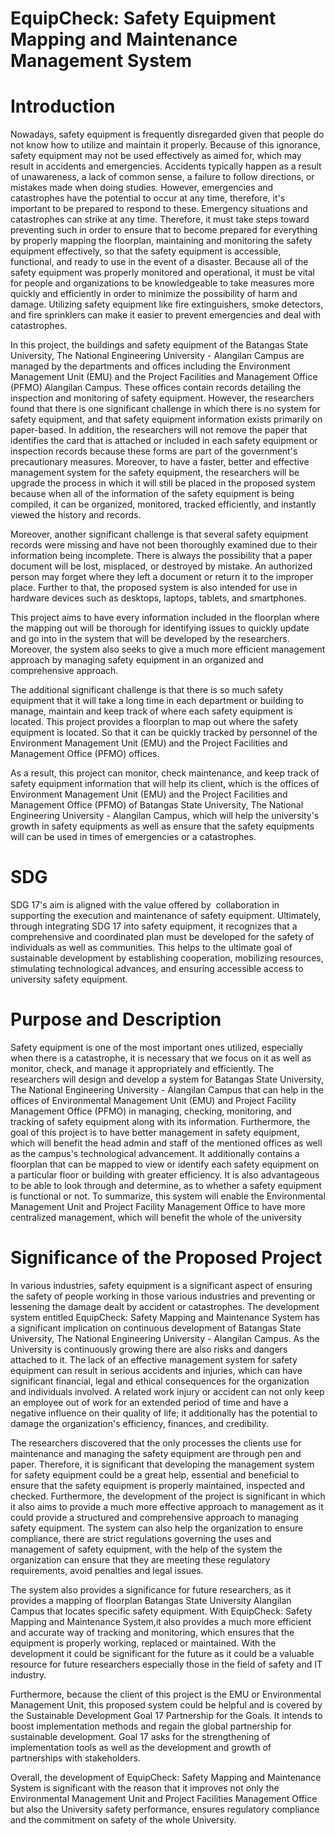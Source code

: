 # EquipCheck: Safety Equipment Mapping and Maintenance Management System
# Introduction
Nowadays, safety equipment is frequently disregarded given that people do not know how to utilize and maintain it properly. Because of this ignorance, safety equipment may not be used effectively as aimed for, which may result in accidents and emergencies. Accidents typically happen as a result of unawareness, a lack of common sense, a failure to follow directions, or mistakes made when doing studies. However, emergencies and catastrophes have the potential to occur at any time, therefore, it's important to be prepared to respond to these. Emergency situations and catastrophes can strike at any time. Therefore, it must take steps toward preventing such in order to ensure that to become prepared for everything by properly mapping the floorplan, maintaining and monitoring the safety equipment effectively, so that the safety equipment is accessible, functional, and ready to use in the event of a disaster. Because all of the safety equipment was properly monitored and operational, it must be vital for people and organizations to be knowledgeable to take measures more quickly and efficiently in order to minimize the possibility of harm and damage. Utilizing safety equipment like fire extinguishers, smoke detectors, and fire sprinklers can make it easier to prevent emergencies and deal with catastrophes. 

  In this project, the buildings and safety equipment of the Batangas State University, The National Engineering University - Alangilan Campus are managed by the departments and offices including the Environment Management Unit (EMU) and the Project Facilities and Management Office (PFMO) Alangilan Campus. These offices contain records detailing the inspection and monitoring of safety equipment. However, the researchers found that there is one significant challenge in which there is no system for safety equipment, and that safety equipment information exists primarily on paper-based. In addition, the researchers will not remove the paper that identifies the card that is attached or included in each safety equipment or inspection records because these forms are part of the government's precautionary measures. Moreover, to have a faster, better and effective management system for the safety equipment, the researchers will be upgrade the process in which it will still be placed in the proposed system because when all of the information of the safety equipment is being compiled, it can be organized, monitored, tracked efficiently, and instantly viewed the history and records.

  Moreover, another significant challenge is that several safety equipment records were missing and have not been thoroughly examined due to their information being incomplete. There is always the possibility that a paper document will be lost, misplaced, or destroyed by mistake. An authorized person may forget where they left a document or return it to the improper place. Further to that, the proposed system is also intended for use in hardware devices such as desktops, laptops, tablets, and smartphones.

  This project aims to have every information included in the floorplan where the mapping out will be thorough for identifying issues to quickly update and go into in the system that will be developed by the researchers. Moreover, the system also seeks to give a much more efficient management approach by managing safety equipment in an organized and comprehensive approach.

  The additional significant challenge is that there is so much safety equipment that it will take a long time in each department or building to manage, maintain and keep track of where each safety equipment is located. This project provides a floorplan to map out where the safety equipment is located. So that it can be quickly tracked by personnel of the Environment Management Unit (EMU) and the Project Facilities and Management Office (PFMO) offices. 
	
  As a result, this project can monitor, check maintenance, and keep track of safety equipment information that will help its client, which is the offices of Environment Management Unit (EMU) and the Project Facilities and Management Office (PFMO) of Batangas State University, The National Engineering University -  Alangilan Campus, which will help the university's growth in safety equipments as well as ensure that the safety equipments will can be used in times of emergencies or a catastrophes.

# SDG
SDG 17's aim is aligned with the value offered by  collaboration in supporting the execution and maintenance of safety equipment. 
Ultimately, through integrating SDG 17 into safety equipment, it recognizes that a comprehensive and coordinated plan must be developed for the safety of individuals as well as communities. This helps to the ultimate goal of sustainable development by establishing cooperation, mobilizing resources, stimulating technological advances, and ensuring accessible access to university safety equipment.




# Purpose and Description
Safety equipment is one of the most important ones utilized, especially when there is a catastrophe, it is necessary that we focus on it as well as monitor, check, and manage it appropriately and efficiently. The researchers will design and develop a system for Batangas State University, The National Engineering University - Alangilan Campus that can help in the offices of Environmental Management Unit (EMU) and Project Facility Management Office (PFMO) in managing, checking, monitoring, and tracking of safety equipment along with its information. Furthermore, the goal of this project is to have better management in safety equipment, which will benefit the head admin and staff of the mentioned offices as well as the campus's technological advancement. 
It additionally contains a floorplan that can be mapped to view or identify each safety equipment on a particular floor or building with greater efficiency. It is also advantageous to be able to look through and determine, as to whether a safety equipment  is functional or not. To summarize, this system will enable the Environmental Management Unit and Project Facility Management Office to have more centralized management, which will benefit the whole of the university





# Significance of the Proposed Project
  In various industries, safety equipment is a significant aspect of ensuring the safety of people working in those various industries and preventing or lessening the damage dealt by accident or catastrophes. The development system entitled EquipCheck: Safety Mapping and Maintenance System has a significant implication on continuous development of Batangas State University, The National Engineering University - Alangilan Campus. As the University is continuously growing there are also risks and dangers attached to it. The lack of an effective management system for safety equipment can result in serious accidents and injuries, which can have significant financial, legal and ethical consequences for the organization and individuals involved. A related work injury or accident can not only keep an employee out of work for an extended period of time and have a negative influence on their quality of life; it additionally has the potential to damage the organization's efficiency, finances, and credibility.

  The researchers discovered that the only processes the clients use for maintenance and managing the safety equipment are through pen and paper. Therefore, it is significant that developing the management system for safety equipment could be a great help, essential and beneficial to ensure that the safety equipment is properly maintained, inspected and checked.  Furthermore, the development of the project is significant in which it also aims to provide a much more effective approach to management as it could provide a structured and comprehensive approach to managing safety equipment. The system can also help the organization to ensure compliance, there are strict regulations governing the uses and management of safety equipment, with the help of the system the organization can ensure that they are meeting these regulatory requirements, avoid penalties and legal issues. 

  The system also provides a significance for future researchers, as it provides a mapping of floorplan Batangas State University Alangilan Campus that locates specific safety equipment. With EquipCheck: Safety Mapping and Maintenance System,it also provides a much more efficient and accurate way of tracking and monitoring, which ensures that the equipment is properly working, replaced or maintained. With the development it could be significant for the future as it could be a valuable resource for future researchers especially those in the field of safety and IT industry. 

  Furthermore, because the client of this project is the EMU or Environmental Management Unit, this proposed system could be helpful and is covered by the Sustainable Development Goal 17 Partnership for the Goals. It intends to boost implementation methods and regain the global partnership for sustainable development. Goal 17 asks for the strengthening of implementation tools as well as the development and growth of partnerships with stakeholders.

  Overall, the development of EquipCheck: Safety Mapping and Maintenance System is significant with the reason that it improves not only the Environmental Management Unit and Project Facilities Management Office but also the University safety performance, ensures regulatory compliance and the commitment on safety of the whole University.

